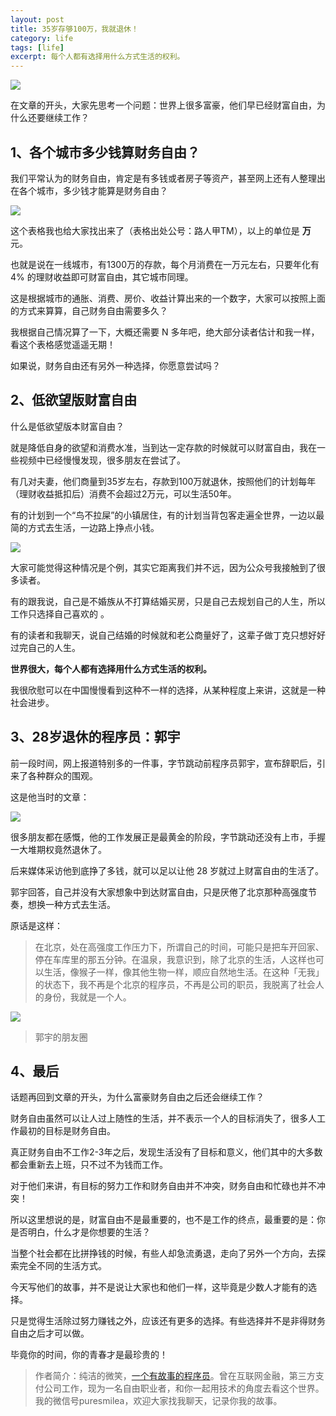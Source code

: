 ```yaml
---
layout: post
title: 35岁存够100万，我就退休！
category: life
tags: [life]
excerpt: 每个人都有选择用什么方式生活的权利。
---
```


![](http://favorites.ren/assets/images/2020/it/tuixiu/tuixiu01.jpg) 

在文章的开头，大家先思考一个问题：世界上很多富豪，他们早已经财富自由，为什么还要继续工作？

## 1、各个城市多少钱算财务自由？

我们平常认为的财务自由，肯定是有多钱或者房子等资产，甚至网上还有人整理出在各个城市，多少钱才能算是财务自由？

![](http://favorites.ren/assets/images/2020/it/tuixiu/tuixiu02.jpg) 

这个表格我也给大家找出来了（表格出处公号：路人甲TM），以上的单位是 **万** 元。

也就是说在一线城市，有1300万的存款，每个月消费在一万元左右，只要年化有 4% 的理财收益即可财富自由，其它城市同理。

这是根据城市的通胀、消费、房价、收益计算出来的一个数字，大家可以按照上面的方式来算算，自己财务自由需要多久？

我根据自己情况算了一下，大概还需要 N 多年吧，绝大部分读者估计和我一样，看这个表格感觉遥遥无期！

如果说，财务自由还有另外一种选择，你愿意尝试吗？

## 2、低欲望版财富自由

什么是低欲望版本财富自由？

就是降低自身的欲望和消费水准，当到达一定存款的时候就可以财富自由，我在一些视频中已经慢慢发现，很多朋友在尝试了。

有几对夫妻，他们商量到35岁左右，存款到100万就退休，按照他们的计划每年（理财收益抵扣后）消费不会超过2万元，可以生活50年。

有的计划到一个“鸟不拉屎”的小镇居住，有的计划当背包客走遍全世界，一边以最简的方式去生活，一边路上挣点小钱。

![](http://favorites.ren/assets/images/2020/it/tuixiu/tuixiu03.jpg) 

大家可能觉得这种情况是个例，其实它距离我们并不远，因为公众号我接触到了很多读者。

有的跟我说，自己是不婚族从不打算结婚买房，只是自己去规划自己的人生，所以工作只选择自己喜欢的 。

有的读者和我聊天，说自己结婚的时候就和老公商量好了，这辈子做丁克只想好好过完自己的人生。

**世界很大，每个人都有选择用什么方式生活的权利。**

我很欣慰可以在中国慢慢看到这种不一样的选择，从某种程度上来讲，这就是一种社会进步。

## 3、28岁退休的程序员：郭宇

前一段时间，网上报道特别多的一件事，字节跳动前程序员郭宇，宣布辞职后，引来了各种群众的围观。

这是他当时的文章：

![](http://favorites.ren/assets/images/2020/it/tuixiu/tuixiu04.jpg) 

很多朋友都在感慨，他的工作发展正是最黄金的阶段，字节跳动还没有上市，手握一大堆期权竟然退休了。

后来媒体采访他到底挣了多钱，就可以足以让他 28 岁就过上财富自由的生活了。

郭宇回答，自己并没有大家想象中到达财富自由，只是厌倦了北京那种高强度节奏，想换一种方式去生活。

原话是这样：

>在北京，处在高强度工作压力下，所谓自己的时间，可能只是把车开回家、停在车库里的那五分钟。在温泉，我意识到，除了北京的生活，人这样也可以生活，像猴子一样，像其他生物一样，顺应自然地生活。在这种「无我」的状态下，我不再是个北京的程序员，不再是公司的职员，我脱离了社会人的身份，我就是一个人。

![](http://favorites.ren/assets/images/2020/it/tuixiu/tuixiu05.jpg) 

>郭宇的朋友圈 

## 4、最后

话题再回到文章的开头，为什么富豪财务自由之后还会继续工作？

财务自由虽然可以让人过上随性的生活，并不表示一个人的目标消失了，很多人工作最初的目标是财务自由。

真正财务自由不工作2-3年之后，发现生活没有了目标和意义，他们其中的大多数都会重新去上班，只不过不为钱而工作。

对于他们来讲，有目标的努力工作和财务自由并不冲突，财务自由和忙碌也并不冲突！

所以这里想说的是，财富自由不是最重要的，也不是工作的终点，最重要的是：你是否明白，什么才是你想要的生活？

当整个社会都在比拼挣钱的时候，有些人却急流勇退，走向了另外一个方向，去探索完全不同的生活方式。

今天写他们的故事，并不是说让大家也和他们一样，这毕竟是少数人才能有的选择。

只是觉得生活除过努力赚钱之外，应该还有更多的选择。有些选择并不是非得财务自由之后才可以做。

毕竟你的时间，你的青春才是最珍贵的！

>作者简介：纯洁的微笑，[一个有故事的程序员](http://www.intelyes.xyz/life/2020/03/25/fengkou-10year.html)。曾在互联网金融，第三方支付公司工作，现为一名自由职业者，和你一起用技术的角度去看这个世界。我的微信号puresmilea，欢迎大家找我聊天，记录你我的故事。



